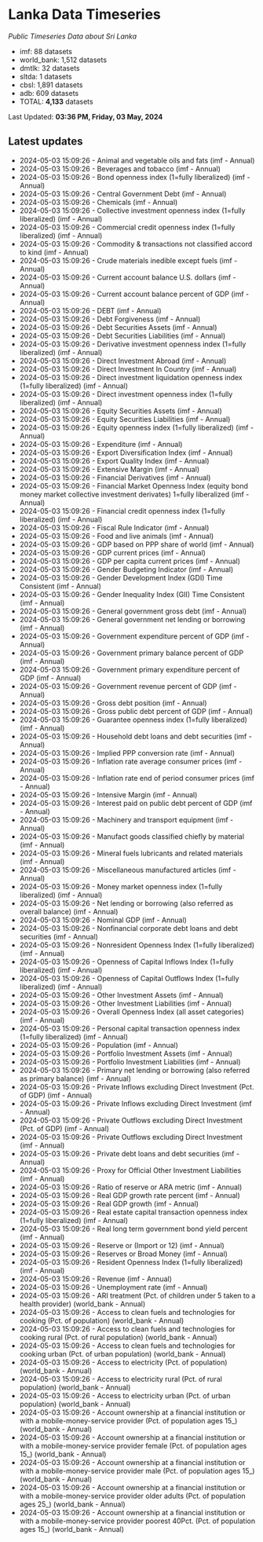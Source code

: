 # Lanka Data Timeseries
*Public Timeseries Data about Sri Lanka*

* imf: 88 datasets
* world_bank: 1,512 datasets
* dmtlk: 32 datasets
* sltda: 1 datasets
* cbsl: 1,891 datasets
* adb: 609 datasets
* TOTAL: **4,133** datasets

Last Updated: **03:36 PM, Friday, 03 May, 2024**

## Latest updates

* 2024-05-03 15:09:26 - Animal and vegetable oils and fats (imf - Annual)
* 2024-05-03 15:09:26 - Beverages and tobacco (imf - Annual)
* 2024-05-03 15:09:26 - Bond openness index (1=fully liberalized) (imf - Annual)
* 2024-05-03 15:09:26 - Central Government Debt (imf - Annual)
* 2024-05-03 15:09:26 - Chemicals (imf - Annual)
* 2024-05-03 15:09:26 - Collective investment openness index (1=fully liberalized) (imf - Annual)
* 2024-05-03 15:09:26 - Commercial credit openness index (1=fully liberalized) (imf - Annual)
* 2024-05-03 15:09:26 - Commodity & transactions not classified accord to kind (imf - Annual)
* 2024-05-03 15:09:26 - Crude materials inedible except fuels (imf - Annual)
* 2024-05-03 15:09:26 - Current account balance U.S. dollars (imf - Annual)
* 2024-05-03 15:09:26 - Current account balance percent of GDP (imf - Annual)
* 2024-05-03 15:09:26 - DEBT (imf - Annual)
* 2024-05-03 15:09:26 - Debt Forgiveness (imf - Annual)
* 2024-05-03 15:09:26 - Debt Securities Assets (imf - Annual)
* 2024-05-03 15:09:26 - Debt Securities Liabilities (imf - Annual)
* 2024-05-03 15:09:26 - Derivative investment openness index (1=fully liberalized) (imf - Annual)
* 2024-05-03 15:09:26 - Direct Investment Abroad (imf - Annual)
* 2024-05-03 15:09:26 - Direct Investment In Country (imf - Annual)
* 2024-05-03 15:09:26 - Direct investment liquidation openness index (1=fully liberalized) (imf - Annual)
* 2024-05-03 15:09:26 - Direct investment openness index (1=fully liberalized) (imf - Annual)
* 2024-05-03 15:09:26 - Equity Securities Assets (imf - Annual)
* 2024-05-03 15:09:26 - Equity Securities Liabilities (imf - Annual)
* 2024-05-03 15:09:26 - Equity openness index (1=fully liberalized) (imf - Annual)
* 2024-05-03 15:09:26 - Expenditure (imf - Annual)
* 2024-05-03 15:09:26 - Export Diversification Index (imf - Annual)
* 2024-05-03 15:09:26 - Export Quality Index (imf - Annual)
* 2024-05-03 15:09:26 - Extensive Margin (imf - Annual)
* 2024-05-03 15:09:26 - Financial Derivatives (imf - Annual)
* 2024-05-03 15:09:26 - Financial Market Openness Index (equity bond money market collective investment derivates) 1=fully liberalized (imf - Annual)
* 2024-05-03 15:09:26 - Financial credit openness index (1=fully liberalized) (imf - Annual)
* 2024-05-03 15:09:26 - Fiscal Rule Indicator (imf - Annual)
* 2024-05-03 15:09:26 - Food and live animals (imf - Annual)
* 2024-05-03 15:09:26 - GDP based on PPP share of world (imf - Annual)
* 2024-05-03 15:09:26 - GDP current prices (imf - Annual)
* 2024-05-03 15:09:26 - GDP per capita current prices (imf - Annual)
* 2024-05-03 15:09:26 - Gender Budgeting Indicator (imf - Annual)
* 2024-05-03 15:09:26 - Gender Development Index (GDI) Time Consistent (imf - Annual)
* 2024-05-03 15:09:26 - Gender Inequality Index (GII) Time Consistent (imf - Annual)
* 2024-05-03 15:09:26 - General government gross debt (imf - Annual)
* 2024-05-03 15:09:26 - General government net lending or borrowing (imf - Annual)
* 2024-05-03 15:09:26 - Government expenditure percent of GDP (imf - Annual)
* 2024-05-03 15:09:26 - Government primary balance percent of GDP (imf - Annual)
* 2024-05-03 15:09:26 - Government primary expenditure percent of GDP (imf - Annual)
* 2024-05-03 15:09:26 - Government revenue percent of GDP (imf - Annual)
* 2024-05-03 15:09:26 - Gross debt position (imf - Annual)
* 2024-05-03 15:09:26 - Gross public debt percent of GDP (imf - Annual)
* 2024-05-03 15:09:26 - Guarantee openness index (1=fully liberalized) (imf - Annual)
* 2024-05-03 15:09:26 - Household debt loans and debt securities (imf - Annual)
* 2024-05-03 15:09:26 - Implied PPP conversion rate (imf - Annual)
* 2024-05-03 15:09:26 - Inflation rate average consumer prices (imf - Annual)
* 2024-05-03 15:09:26 - Inflation rate end of period consumer prices (imf - Annual)
* 2024-05-03 15:09:26 - Intensive Margin (imf - Annual)
* 2024-05-03 15:09:26 - Interest paid on public debt percent of GDP (imf - Annual)
* 2024-05-03 15:09:26 - Machinery and transport equipment (imf - Annual)
* 2024-05-03 15:09:26 - Manufact goods classified chiefly by material (imf - Annual)
* 2024-05-03 15:09:26 - Mineral fuels lubricants and related materials (imf - Annual)
* 2024-05-03 15:09:26 - Miscellaneous manufactured articles (imf - Annual)
* 2024-05-03 15:09:26 - Money market openness index (1=fully liberalized) (imf - Annual)
* 2024-05-03 15:09:26 - Net lending or borrowing (also referred as overall balance) (imf - Annual)
* 2024-05-03 15:09:26 - Nominal GDP (imf - Annual)
* 2024-05-03 15:09:26 - Nonfinancial corporate debt loans and debt securities (imf - Annual)
* 2024-05-03 15:09:26 - Nonresident Openness Index (1=fully liberalized) (imf - Annual)
* 2024-05-03 15:09:26 - Openness of Capital Inflows Index (1=fully liberalized) (imf - Annual)
* 2024-05-03 15:09:26 - Openness of Capital Outflows Index (1=fully liberalized) (imf - Annual)
* 2024-05-03 15:09:26 - Other Investment Assets (imf - Annual)
* 2024-05-03 15:09:26 - Other Investment Liabilities (imf - Annual)
* 2024-05-03 15:09:26 - Overall Openness Index (all asset categories) (imf - Annual)
* 2024-05-03 15:09:26 - Personal capital transaction openness index (1=fully liberalized) (imf - Annual)
* 2024-05-03 15:09:26 - Population (imf - Annual)
* 2024-05-03 15:09:26 - Portfolio Investment Assets (imf - Annual)
* 2024-05-03 15:09:26 - Portfolio Investment Liabilities (imf - Annual)
* 2024-05-03 15:09:26 - Primary net lending or borrowing (also referred as primary balance) (imf - Annual)
* 2024-05-03 15:09:26 - Private Inflows excluding Direct Investment (Pct. of GDP) (imf - Annual)
* 2024-05-03 15:09:26 - Private Inflows excluding Direct Investment (imf - Annual)
* 2024-05-03 15:09:26 - Private Outflows excluding Direct Investment (Pct. of GDP) (imf - Annual)
* 2024-05-03 15:09:26 - Private Outflows excluding Direct Investment (imf - Annual)
* 2024-05-03 15:09:26 - Private debt loans and debt securities (imf - Annual)
* 2024-05-03 15:09:26 - Proxy for Official Other Investment Liabilities (imf - Annual)
* 2024-05-03 15:09:26 - Ratio of reserve or ARA metric (imf - Annual)
* 2024-05-03 15:09:26 - Real GDP growth rate percent (imf - Annual)
* 2024-05-03 15:09:26 - Real GDP growth (imf - Annual)
* 2024-05-03 15:09:26 - Real estate capital transaction openness index (1=fully liberalized) (imf - Annual)
* 2024-05-03 15:09:26 - Real long term government bond yield percent (imf - Annual)
* 2024-05-03 15:09:26 - Reserve or (Import or 12) (imf - Annual)
* 2024-05-03 15:09:26 - Reserves or Broad Money (imf - Annual)
* 2024-05-03 15:09:26 - Resident Openness Index (1=fully liberalized) (imf - Annual)
* 2024-05-03 15:09:26 - Revenue (imf - Annual)
* 2024-05-03 15:09:26 - Unemployment rate (imf - Annual)
* 2024-05-03 15:09:26 - ARI treatment (Pct. of children under 5 taken to a health provider) (world_bank - Annual)
* 2024-05-03 15:09:26 - Access to clean fuels and technologies for cooking (Pct. of population) (world_bank - Annual)
* 2024-05-03 15:09:26 - Access to clean fuels and technologies for cooking rural (Pct. of rural population) (world_bank - Annual)
* 2024-05-03 15:09:26 - Access to clean fuels and technologies for cooking urban (Pct. of urban population) (world_bank - Annual)
* 2024-05-03 15:09:26 - Access to electricity (Pct. of population) (world_bank - Annual)
* 2024-05-03 15:09:26 - Access to electricity rural (Pct. of rural population) (world_bank - Annual)
* 2024-05-03 15:09:26 - Access to electricity urban (Pct. of urban population) (world_bank - Annual)
* 2024-05-03 15:09:26 - Account ownership at a financial institution or with a mobile-money-service provider (Pct. of population ages 15_) (world_bank - Annual)
* 2024-05-03 15:09:26 - Account ownership at a financial institution or with a mobile-money-service provider female (Pct. of population ages 15_) (world_bank - Annual)
* 2024-05-03 15:09:26 - Account ownership at a financial institution or with a mobile-money-service provider male (Pct. of population ages 15_) (world_bank - Annual)
* 2024-05-03 15:09:26 - Account ownership at a financial institution or with a mobile-money-service provider older adults (Pct. of population ages 25_) (world_bank - Annual)
* 2024-05-03 15:09:26 - Account ownership at a financial institution or with a mobile-money-service provider poorest 40Pct. (Pct. of population ages 15_) (world_bank - Annual)